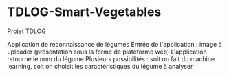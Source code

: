 # TDLOG-Smart-Vegetables
Projet TDLOG 


Application de reconnaissance de légumes
Entrée de l'application : image à uploader (présentation sous la forme de plateforme web)
L'application retourne le nom du légume
Plusieurs possibilités : soit on fait du machine learning, soit on choisit les caractéristiques du légume à analyser

